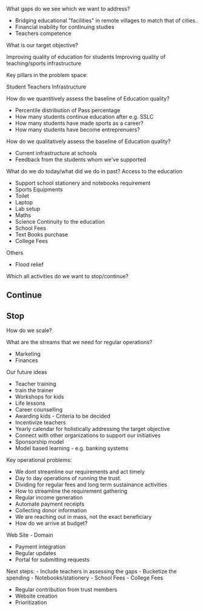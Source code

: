 What gaps do we see which we want to address?
- Bridging educational "facilities" in remote villages to match that of cities.
- Financial inability for continuing studies
- Teachers competence 

What is our target objective?

Improving quality of education for students
Improving quality of teaching/sports infrastructure

Key pillars in the problem space:
    
Student
Teachers
Infrastructure

How do we quantitively assess the baseline of Education quality?
- Percentile distribution of Pass percentage
- How many students continue education after e.g. SSLC
- How many students have made sports as a career?
- How many students have become entreprenuers?

How do we qualitatively assess the baseline of Education quality?
- Current infrastructure at schools
- Feedback from the students whom we've supported


What do we do today/what did we do in past?
Access to the education
- Support school stationery and notebooks requirement
- Sports Equipments
- Toilet
- Laptop
- Lab setup
- Maths
- Science
Continuity to the education
- School Fees
- Text Books purchase
- College Fees

Others
 - Flood relief

Which all activities do we want to stop/continue?

Continue
- 
Stop
- 

How do we scale?

What are the streams that we need for regular operations?
- Marketing
- Finances 

Our future ideas
- Teacher training
- train the trainer
- Workshops for kids
- Life lessons
- Career counselling
- Awarding kids - Criteria to be decided
- Incentivize teachers
- Yearly calendar for holistically addressing the target objective
- Connect with other organizations to support our initiatives
- Sponsorship model
- Model based learning - e.g. banking systems

Key operational problems:
    
- We dont streamline our requirements and act timely
- Day to day operations of running the trust. 
- Dividing for regular fees and long term sustainance activities
- How to streamline the requirement gathering
- Regular income generation
- Automate payment receipts
- Collecting donor information
- We are reaching out in mass, not the exact beneficiary
- How do we arrive at budget?

Web Site - Domain
- Payment integration
- Regular updates
- Portal for submitting requests

Next steps:
    - Include teachers in assessing the gaps
    - Bucketize the spending
    - Notebooks/stationery
    - School Fees
    - College Fees
- Regular contribution from trust members
- Website creation
- Prioritization
